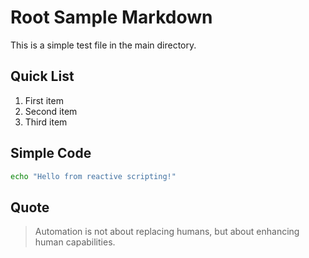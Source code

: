 # Root Sample Markdown

This is a simple test file in the main directory.

## Quick List

1. First item
2. Second item
3. Third item

## Simple Code

```bash
echo "Hello from reactive scripting!"
```

## Quote

> Automation is not about replacing humans,
> but about enhancing human capabilities.